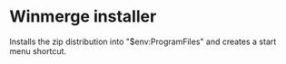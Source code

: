 # Winmerge installer
Installs the zip distribution into "$env:ProgramFiles" and creates a start menu shortcut.
